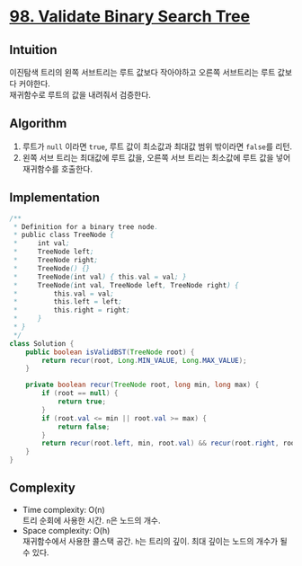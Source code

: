 # [98. Validate Binary Search Tree](https://leetcode.com/problems/validate-binary-search-tree/)

## Intuition
이진탐색 트리의 왼쪽 서브트리는 루트 값보다 작아야하고 오른쪽 서브트리는 루트 값보다 커야한다.\
재귀함수로 루트의 값을 내려줘서 검증한다.

## Algorithm
1. 루트가 `null` 이라면 `true`, 루트 값이 최소값과 최대값 범위 밖이라면 `false`를 리턴.
2. 왼쪽 서브 트리는 최대값에 루트 값을, 오른쪽 서브 트리는 최소값에 루트 값을 넣어 재귀함수를 호출한다.

## Implementation
```java
/**
 * Definition for a binary tree node.
 * public class TreeNode {
 *     int val;
 *     TreeNode left;
 *     TreeNode right;
 *     TreeNode() {}
 *     TreeNode(int val) { this.val = val; }
 *     TreeNode(int val, TreeNode left, TreeNode right) {
 *         this.val = val;
 *         this.left = left;
 *         this.right = right;
 *     }
 * }
 */
class Solution {
    public boolean isValidBST(TreeNode root) {
        return recur(root, Long.MIN_VALUE, Long.MAX_VALUE);
    }

    private boolean recur(TreeNode root, long min, long max) {
        if (root == null) {
            return true;
        }
        if (root.val <= min || root.val >= max) {
            return false;
        }
        return recur(root.left, min, root.val) && recur(root.right, root.val, max);
    }
}
```

## Complexity
- Time complexity: O(n)\
트리 순회에 사용한 시간. `n`은 노드의 개수.
- Space complexity: O(h)\
재귀함수에서 사용한 콜스택 공간. `h`는 트리의 깊이. 최대 깊이는 노드의 개수가 될 수 있다.
